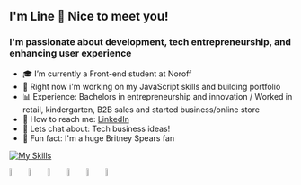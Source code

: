 ## I'm Line 👋 Nice to meet you!

### I'm passionate about development, tech entrepreneurship, and enhancing user experience

- 🎓 I’m currently a Front-end student at Noroff
- 🚀 Right now i'm working on my JavaScript skills and building portfolio
- 📊 Experience: Bachelors in entrepreneurship and innovation / Worked in retail, kindergarten, B2B sales and started business/online store
- 🤝 How to reach me: [LinkedIn](https://www.linkedin.com/in/line-svensen-967131122/)
- 💬 Lets chat about: Tech business ideas!
- 🎈 Fun fact: I'm a huge Britney Spears fan

[![My Skills](https://skillicons.dev/icons?i=js,html,css,figma,webstorm,vscode,tailwind,sass,bootstrap,codepen,nodejs,github,ai,postman)](https://skillicons.dev)
<div>
	<code><img width="6%" src="https://user-images.githubusercontent.com/25181517/192108372-f71d70ac-7ae6-4c0d-8395-51d8870c2ef0.png" alt="Git" title="Git"/></code>
	<code><img width="6%" src="https://user-images.githubusercontent.com/25181517/192108376-c675d39b-90f6-4073-bde6-5a9291644657.png" alt="GitLab" title="GitLab"/></code>
	<code><img width="6%" src="https://user-images.githubusercontent.com/25181517/192158957-b1256181-356c-46a3-beb9-487af08a6266.png" alt="Wordpress" title="Wordpress"/></code>
	<code><img width="6%" src="https://github-production-user-asset-6210df.s3.amazonaws.com/136815194/253220886-02494c7c-de6a-43a6-9293-6369696842ed.png" alt="Canva" title="Canva"/></code>
	<code><img width="6%" src="https://user-images.githubusercontent.com/25181517/117269608-b7dcfb80-ae58-11eb-8e66-6cc8753553f0.png" alt="Android" title="Android"/></code>
	<code><img width="6%" src="https://user-images.githubusercontent.com/25181517/186884150-05e9ff6d-340e-4802-9533-2c3f02363ee3.png" alt="Windows" title="Windows"/></code>
	
</div>

<!--
**LineSvensen/LineSvensen** is a ✨ _special_ ✨ repository because its `README.md` (this file) appears on your GitHub profile.

Here are some ideas to get you started:
- 🪇 My hobbies: My dog, painting, music production and playing Fortnite!
...
- 🔭 I’m currently working on ...
- 🌱 I’m currently learning ...
- 👯 I’m looking to collaborate on ...
- 🤔 I’m looking for help with ...
- 💬 Ask me about ...
- 📫 How to reach me: ...
- 😄 Pronouns: ...
- ⚡ Fun fact: ...
-->

